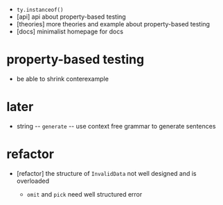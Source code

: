 - `ty.instanceof()`
- [api] api about property-based testing
- [theories] more theories and example about property-based testing
- [docs] minimalist homepage for docs

# property-based testing

- be able to shrink conterexample

# later

- string -- `generate` -- use context free grammar to generate sentences

# refactor

- [refactor] the structure of `InvalidData` not well designed and is overloaded

  - `omit` and `pick` need well structured error
